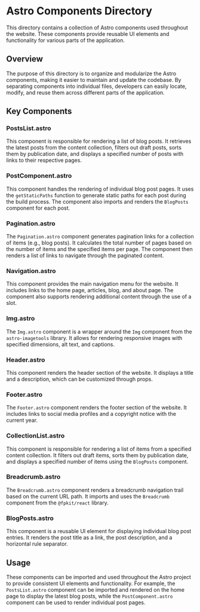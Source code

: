 # Astro Components Directory

This directory contains a collection of Astro components used throughout the website. These components provide reusable UI elements and functionality for various parts of the application.

## Overview

The purpose of this directory is to organize and modularize the Astro components, making it easier to maintain and update the codebase. By separating components into individual files, developers can easily locate, modify, and reuse them across different parts of the application.

## Key Components

### PostsList.astro

This component is responsible for rendering a list of blog posts. It retrieves
the latest posts from the content collection, filters out draft posts, sorts
them by publication date, and displays a specified number of posts with links to
their respective pages.

### PostComponent.astro

This component handles the rendering of individual blog post pages. It uses the `getStaticPaths` function to generate static paths for each post during the build process. The component also imports and renders the `BlogPosts` component for each post.

### Pagination.astro

The `Pagination.astro` component generates pagination links for a collection of
items (e.g., blog posts). It calculates the total number of pages based on the
number of items and the specified items per page. The component then renders a
list of links to navigate through the paginated content.

### Navigation.astro

This component provides the main navigation menu for the website. It includes
links to the home page, articles, blog, and about page. The component also
supports rendering additional content through the use of a slot.

### Img.astro

The `Img.astro` component is a wrapper around the `Img` component from the
`astro-imagetools` library. It allows for rendering responsive images with
specified dimensions, alt text, and captions.

### Header.astro

This component renders the header section of the website. It displays a title
and a description, which can be customized through props.

### Footer.astro

The `Footer.astro` component renders the footer section of the website. It
includes links to social media profiles and a copyright notice with the current
year.

### CollectionList.astro

This component is responsible for rendering a list of items from a specified
content collection. It filters out draft items, sorts them by publication date,
and displays a specified number of items using the `BlogPosts` component.

### Breadcrumb.astro

The `Breadcrumb.astro` component renders a breadcrumb navigation trail based on
the current URL path. It imports and uses the `Breadcrumb` component from the
`@fpkit/react` library.

### BlogPosts.astro

This component is a reusable UI element for displaying individual blog post
entries. It renders the post title as a link, the post description, and a
horizontal rule separator.

## Usage

These components can be imported and used throughout the Astro project to provide consistent UI elements and functionality. For example, the `PostsList.astro` component can be imported and rendered on the home page to display the latest blog posts, while the `PostComponent.astro` component can be used to render individual post pages.

